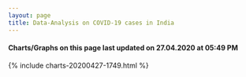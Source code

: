 ```yaml
---
layout: page
title: Data-Analysis on COVID-19 cases in India
---
```

#### Charts/Graphs on this page last updated on 27.04.2020 at 05:49 PM
{% include charts-20200427-1749.html %}